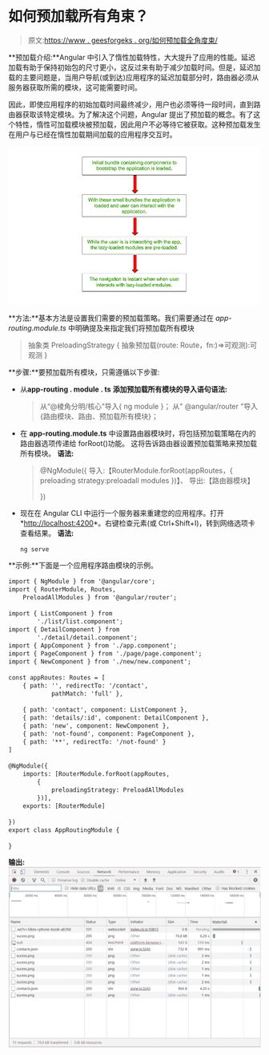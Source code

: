 # 如何预加载所有角束？

> 原文:[https://www . geesforgeks . org/如何预加载全角度束/](https://www.geeksforgeeks.org/how-to-preload-all-angular-bundles/)

**预加载介绍:**Angular 中引入了惰性加载特性，大大提升了应用的性能。延迟加载有助于保持初始包的尺寸更小，这反过来有助于减少加载时间。但是，延迟加载的主要问题是，当用户导航(或到达)应用程序的延迟加载部分时，路由器必须从服务器获取所需的模块，这可能需要时间。

因此，即使应用程序的初始加载时间最终减少，用户也必须等待一段时间，直到路由器获取该特定模块。为了解决这个问题，Angular 提出了预加载的概念。有了这个特性，惰性可加载模块被预加载，因此用户不必等待它被获取。这种预加载发生在用户与已经在惰性加载期间加载的应用程序交互时。

![](img/7f00381a5179fbd512cf6d993223f214.png)

**方法:**基本方法是设置我们需要的预加载策略。我们需要通过在 *app-routing.module.ts* 中明确提及来指定我们将预加载所有模块

> 抽象类 PreloadingStrategy {
> 抽象预加载(route: Route，fn:)=>可观测<any>):可观测 <any>}</any></any>

**步骤:**要预加载所有模块，只需遵循以下步骤:

*   从**app-routing . module . ts**
    **添加预加载所有模块的导入语句语法:**

    > 从“@棱角分明/核心”导入{ ng module }；
    > 从" @angular/router "导入{路由模块、路由、预加载所有模块}；

*   在 **app-routing.module.ts** 中设置路由器模块时，将包括预加载策略在内的路由器选项传递给 forRoot()功能。
    这将告诉路由器设置预加载策略来预加载所有模块。
    **语法:**

    > @NgModule({
    > 导入:【RouterModule.forRoot(appRoutes，{ preloading strategy:preloadall modules })】、
    > 导出:【路由器模块】
    > 
    > })

*   现在在 Angular CLI 中运行一个服务器来重建您的应用程序。打开*<u>http://localhost:4200</u>*。右键检查元素(或 Ctrl+Shift+I)，转到网络选项卡查看结果。
    **语法:**

    ```
    ng serve
    ```

**示例:**下面是一个应用程序路由模块的示例。

```
import { NgModule } from '@angular/core';
import { RouterModule, Routes, 
    PreloadAllModules } from '@angular/router';

import { ListComponent } from 
        './list/list.component';
import { DetailComponent } from 
        './detail/detail.component';
import { AppComponent } from './app.component';
import { PageComponent } from './page/page.component';
import { NewComponent } from './new/new.component';

const appRoutes: Routes = [
    { path: '', redirectTo: '/contact',
            pathMatch: 'full' },

    { path: 'contact', component: ListComponent },
    { path: 'details/:id', component: DetailComponent },
    { path: 'new', component: NewComponent },
    { path: 'not-found', component: PageComponent },
    { path: '**', redirectTo: '/not-found' }
]

@NgModule({
    imports: [RouterModule.forRoot(appRoutes,
        {
            preloadingStrategy: PreloadAllModules
        })],
    exports: [RouterModule]

})
export class AppRoutingModule {

}
```

**输出:**
![](img/fde9713639a70fc98086fb0fb2b97bf0.png)